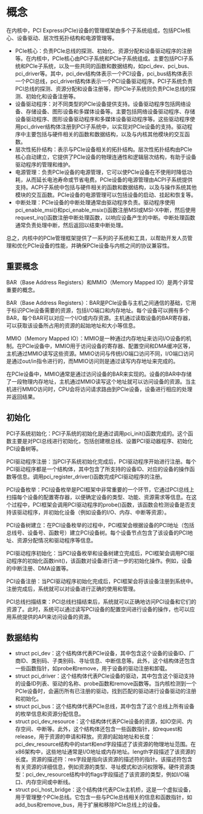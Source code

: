 # 概念

在内核中，PCI Express(PCIe)设备的管理框架由多个子系统组成，包括PCIe核心、设备驱动、层次性拓扑结构和电源管理等。

- PCIe核心：负责PCIe总线的探测、初始化、资源分配和设备驱动程序的注册等。在内核中，PCIe核心由PCI子系统和PCIe子系统组成。主要包括PCI子系统和PCIe子系统，以及一些共同的函数和数据结构，如pci_dev、pci_bus、pci_driver等。其中，pci_dev结构体表示一个PCI设备，pci_bus结构体表示一个PCI总线，pci_driver结构体表示一个PCI设备驱动程序。PCI子系统负责PCI总线的探测、资源分配和设备注册等，而PCIe子系统则负责PCIe总线的探测、初始化和设备注册等。
- 设备驱动程序：对不同类型的PCIe设备提供支持。设备驱动程序包括网络设备、存储设备、图形设备和多媒体设备等。主要包括网络设备驱动程序、存储设备驱动程序、图形设备驱动程序和多媒体设备驱动程序等。这些驱动程序使用pci_driver结构体注册到PCI子系统中，以实现对PCIe设备的支持。驱动程序中主要包括与硬件相关的函数和数据结构，以及与内核其他模块的交互函数。
- 层次性拓扑结构：表示与PCIe设备相关的拓扑结构。层次性拓扑结构由PCIe核心自动建立，它提供了PCIe设备的物理连通性和逻辑层次结构，有助于设备驱动程序的管理和维护。
- 电源管理：负责PCIe设备的电源管理，它可以使PCIe设备在不使用时降低功耗，从而延长电池寿命或节省电费。PCIe设备的电源管理由ACPI子系统提供支持。ACPI子系统中包括与硬件相关的函数和数据结构，以及与操作系统其他模块的交互函数。PCIe设备的电源管理可以包括设备的启动、挂起和恢复等。
- 中断处理：PCIe设备的中断处理通常由驱动程序负责。驱动程序使用pci_enable_msi()和pci_enable_msix()函数注册MSI或MSI-X中断，然后使用request_irq()函数注册中断处理函数，以响应设备产生的中断。中断处理函数通常负责处理中断，然后返回以结束中断处理。

总之，内核中的PCIe管理框架提供了一系列的子系统和工具，以帮助开发人员管理和优化PCIe设备的性能，并确保PCIe设备与内核之间的协议兼容性。

## 重要概念

BAR（Base Address Registers）和MMIO（Memory Mapped IO）是两个非常重要的概念。

BAR（Base Address Registers）：BAR是PCIe设备与主机之间通信的基础，它用于标识PCIe设备需要的资源，包括I/O端口和内存地址。每个设备可以拥有多个BAR，每个BAR可以对应一个I/O或内存资源。主机通过读取设备的BAR寄存器，可以获取该设备所占用的资源的起始地址和大小等信息。

MMIO（Memory Mapped IO）：MMIO是一种通过内存地址来访问I/O设备的机制。在PCIe设备中，MMIO用于访问设备的寄存器、配置空间和DMA缓冲区等，主机通过MMIO读写这些资源。MMIO访问与传统I/O端口访问不同，I/O端口访问是通过out/in指令进行的，而MMIO访问则是通过读写内存地址来完成的。

在PCIe设备中，MMIO通常是通过访问设备的BAR来实现的。设备的BAR中存储了一段物理内存地址，主机通过MMIO读写这个地址就可以访问设备的资源。当主机进行MMIO访问时，CPU会将访问请求路由到PCIe设备，设备进行相应的处理并返回结果。

## 初始化

PCI子系统初始化：PCI子系统的初始化是通过调用pci_init()函数完成的。这个函数主要是对PCI总线进行初始化，包括创建根总线、设置PCI驱动器程序、初始化PCI设备树等。

PCI驱动程序注册：当PCI子系统初始化完成后，PCI驱动程序开始进行注册。每个PCI驱动程序都是一个结构体，其中包含了所支持的设备ID、对应的设备的操作函数等信息。调用pci_register_driver()函数完成PCI驱动程序的注册。

PCI设备枚举：PCI设备枚举是PCI框架中非常重要的一个环节，它通过PCI总线上扫描每个设备的配置寄存器，以便确定设备的类型、功能、资源需求等信息。在这个过程中，PCI框架会调用PCI驱动程序的probe()函数，该函数会检测设备是否支持该驱动程序，并初始化设备（例如设备的I/O、内存、中断等资源）。

PCI设备树建立：在PCI设备枚举的过程中，PCI框架会根据设备的PCI地址（包括总线号、设备号、函数号）建立PCI设备树。每个设备节点包含了该设备的PCI地址、资源分配情况和驱动程序等信息。

PCI驱动程序初始化：当PCI设备枚举和设备树建立完成后，PCI框架会调用PCI驱动程序的初始化函数init()，该函数对设备进行进一步的初始化操作。例如，设备的中断注册、DMA设置等。

PCI设备注册：当PCI驱动程序初始化完成后，PCI框架会将该设备注册到系统中。注册完成后，系统就可以对设备进行正确的使用和管理。

PCI总线扫描结束：PCI总线扫描结束后，系统就可以正确地访问PCI设备和它们的资源了。此时，系统可以通过读写PCI设备的配置空间进行设备的操作，也可以应用系统提供的API来访问设备的资源。


## 数据结构

- struct pci_dev：这个结构体代表PCIe设备，其中包含这个设备的设备ID、厂商ID、类别码、子类别码、寻址信息、中断信息等。此外，这个结构体还包含一些函数指针，如probe和remove，用于设备的驱动注册和卸载。
- struct pci_driver：这个结构体代表PCIe设备的驱动，其中包含这个驱动支持的设备ID列表、驱动的名称、probe函数和remove函数等。当内核检测到一个PCIe设备时，会遍历所有已注册的驱动，找到匹配的驱动进行设备驱动的注册和初始化。
- struct pci_bus：这个结构体代表PCIe总线，其中包含了这个总线上所有设备的枚举信息和资源分配信息。
- struct pci_dev_resource：这个结构体代表PCIe设备的资源，如IO空间、内存空间、中断等。此外，这个结构体还包含一些函数指针，如request和release，用于资源的申请和释放。资源的起始地址和长度：pci_dev_resource结构中的start和end字段描述了该资源的物理地址范围。在x86架构中，这些地址通常是I/O地址或内存地址。length字段描述了该资源的长度。资源的描述符：res字段是指向该资源的描述符的指针。该描述符包含有关资源的详细信息，例如资源的类型、寻址模式和访问权限等。硬件资源类型：pci_dev_resource结构中的flags字段描述了该资源的类型，例如I/O端口、内存空间或中断线。
- struct pci_host_bridge：这个结构体代表PCIe主机桥，这是一个虚拟设备，用于管理整个PCIe总线。它包含一些与PCIe总线相关的信息和函数指针，如add_bus和remove_bus，用于扩展和移除PCIe总线上的设备。

